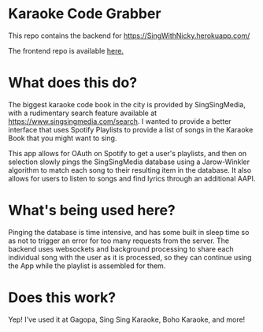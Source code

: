 # Karaoke Code Grabber

This repo contains the backend for https://SingWithNicky.herokuapp.com/

The frontend repo is available [here.](https://github.com/NickyEXE/KaraokeImporter)

# What does this do?

The biggest karaoke code book in the city is provided by SingSingMedia, with a rudimentary search feature available at https://www.singsingmedia.com/search. I wanted to provide a better interface that uses Spotify Playlists to provide a list of songs in the Karaoke Book that you might want to sing. 

This app allows for OAuth on Spotify to get a user's playlists, and then on selection slowly pings the SingSingMedia database using a Jarow-Winkler algorithm to match each song to their resulting item in the database. It also allows for users to listen to songs and find lyrics through an additional AAPI.

# What's being used here?

Pinging the database is time intensive, and has some built in sleep time so as not to trigger an error for too many requests from the server. The backend uses websockets and background processing to share each individual song with the user as it is processed, so they can continue using the App while the playlist is assembled for them.

# Does this work?

Yep! I've used it at Gagopa, Sing Sing Karaoke, Boho Karaoke, and more!
